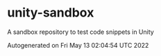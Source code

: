 unity-sandbox
=============

A sandbox repository to test code snippets in Unity




Autogenerated on Fri May 13 02:04:54 UTC 2022
